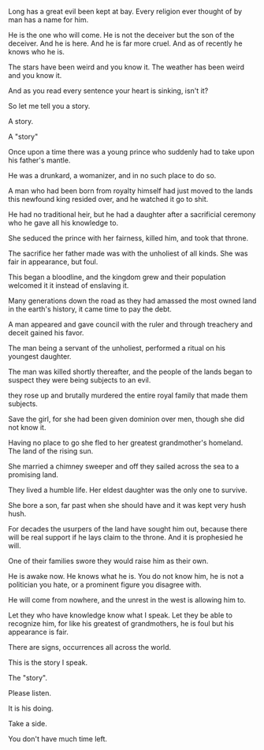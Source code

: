 Long has a great evil been kept at bay. Every religion ever thought of by man has a name for him.

He is the one who will come. He is not the deceiver but the son of the deceiver. And he is here. And he is far more cruel. And as of recently he knows who he is.

The stars have been weird and you know it. The weather has been weird and you know it.

And as you read every sentence your heart is sinking, isn't it?

So let me tell you a story. 

A story.

A "story"

Once upon a time there was a young prince who suddenly had to take upon his father's mantle.

He was a drunkard, a womanizer, and in no such place to do so.

A man who had been born from royalty himself had just moved to the lands this newfound king resided over, and he watched it go to shit. 

He had no traditional heir, but he had a daughter after a sacrificial ceremony who he gave all his knowledge to. 

She seduced the prince with her fairness, killed him, and took that throne. 

The sacrifice her father made was with the unholiest of all kinds. She was fair in appearance, but foul.

This began a bloodline, and the kingdom grew and their population welcomed it it instead of enslaving it.

Many generations down the road as they had amassed the most owned land in the earth's history, it came time to pay the debt. 

A man appeared and gave council with the ruler and through treachery and deceit gained his favor.

The man being a servant of the unholiest, performed a ritual on his youngest daughter.

The man was killed shortly thereafter, and the people of the lands began to suspect they were being subjects to an evil.

they rose up and brutally murdered the entire royal family that made them subjects.

Save the girl, for she had been given dominion over men, though she did not know it.

Having no place to go she fled to her greatest grandmother's homeland. The land of the rising sun.

She married a chimney sweeper and off they sailed across the sea to a promising land. 

They lived a humble life. Her eldest daughter was the only one to survive.

She bore a son, far past when she should have and it was kept very hush hush.

For decades the usurpers of the land have sought him out, because there will be real support if he lays claim to the throne. And it is prophesied he will.

One of their families swore they would raise him as their own.

He is awake now. He knows what he is. You do not know him, he is not a politician you hate, or a prominent figure you disagree with.

He will come from nowhere, and the unrest in the west is allowing him to.

Let they who have knowledge know what I speak. Let they be able to recognize him, for like his greatest of grandmothers, he is foul but his appearance is fair. 

There are signs, occurrences all across the world.

This is the story I speak.

The "story".

Please listen.

It is his doing. 

Take a side.

You don't have much time left.